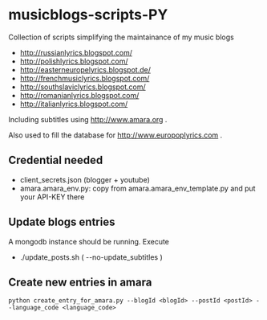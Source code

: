 # musicblogs-scripts-PY

Collection of scripts simplifying the maintainance of my music blogs

* http://russianlyrics.blogspot.com/
* http://polishlyrics.blogspot.com/
* http://easterneuropelyrics.blogspot.de/
* http://frenchmusiclyrics.blogspot.com/
* http://southslaviclyrics.blogspot.com/
* http://romanianlyrics.blogspot.com/
* http://italianlyrics.blogspot.com/

Including subtitles using http://www.amara.org .

Also used to fill the database for http://www.europoplyrics.com .

## Credential needed

* client_secrets.json (blogger + youtube)
* amara.amara_env.py: copy from amara.amara_env_template.py and put your API-KEY there


## Update blogs entries

A mongodb instance should be running. Execute

* ./update_posts.sh ( --no-update_subtitles )


## Create new entries in amara

```
python create_entry_for_amara.py --blogId <blogId> --postId <postId> --language_code <language_code>
```


